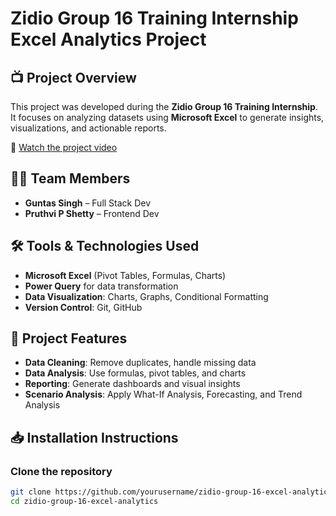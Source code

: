 # Zidio Group 16 Training Internship Excel Analytics Project

## 📺 Project Overview

This project was developed during the **Zidio Group 16 Training Internship**. It focuses on analyzing datasets using **Microsoft Excel** to generate insights, visualizations, and actionable reports.

🎥 [Watch the project video](https://youtu.be/b0Taq-iLQkw)

## 👨‍💻 Team Members

- **Guntas Singh** – Full Stack Dev  
- **Pruthvi P Shetty** – Frontend Dev

## 🛠️ Tools & Technologies Used

- **Microsoft Excel** (Pivot Tables, Formulas, Charts)  
- **Power Query** for data transformation  
- **Data Visualization**: Charts, Graphs, Conditional Formatting  
- **Version Control**: Git, GitHub  

## 🚀 Project Features

- **Data Cleaning**: Remove duplicates, handle missing data  
- **Data Analysis**: Use formulas, pivot tables, and charts  
- **Reporting**: Generate dashboards and visual insights  
- **Scenario Analysis**: Apply What-If Analysis, Forecasting, and Trend Analysis  

## 📥 Installation Instructions

### Clone the repository

```bash
git clone https://github.com/yourusername/zidio-group-16-excel-analytics.git
cd zidio-group-16-excel-analytics
